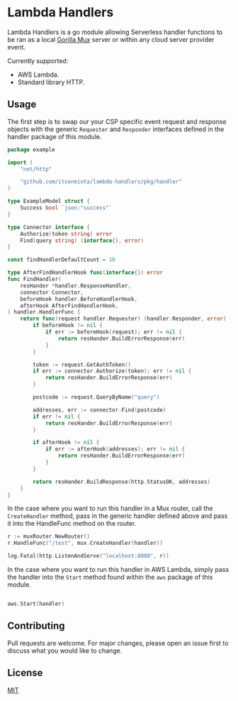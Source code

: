 # Lambda Handlers

Lambda Handlers is a go module allowing Serverless handler functions to be ran as a local [Gorilla Mux](https://github.com/gorilla/mux) server or within any cloud server provider event.

Currently supported:
 - AWS Lambda.
 - Standard library HTTP.

## Usage

The first step is to swap our your CSP specific event request and response objects with the generic `Requester` and `Responder` interfaces defined in the handler package of this module.

```go
package example

import (
	"net/http"

	"github.com/itsoneiota/lambda-handlers/pkg/handler"
)

type ExampleModel struct {
	Success bool `json:"success"`
}

type Connector interface {
	Authorize(token string) error
	Find(query string) (interface{}, error)
}

const findHandlerDefaultCount = 10

type AfterFindHandlerHook func(interface{}) error
func FindHandler(
	resHander *handler.ResponseHandler,
	connector Connector,
	beforeHook handler.BeforeHandlerHook,
	afterHook AfterFindHandlerHook,
) handler.HandlerFunc {
	return func(request handler.Requester) (handler.Responder, error) {
		if beforeHook != nil {
			if err := beforeHook(request); err != nil {
				return resHander.BuildErrorResponse(err)
			}
		}

		token := request.GetAuthToken()
		if err := connector.Authorize(token); err != nil {
			return resHander.BuildErrorResponse(err)
		}

		postcode := request.QueryByName("query")

		addresses, err := connector.Find(postcode)
		if err != nil {
			return resHander.BuildErrorResponse(err)
		}

		if afterHook != nil {
			if err := afterHook(addresses); err != nil {
				return resHander.BuildErrorResponse(err)
			}
		}

		return resHander.BuildResponse(http.StatusOK, addresses)
	}
}

```

In the case where you want to run this handler in a Mux router, call the `CreateHandler` method, pass in the generic handler defined above and pass it into the HandleFunc method on the router.

```go
r := muxRouter.NewRouter()
r.HandleFunc("/test", mux.CreateHandler(handler))

log.Fatal(http.ListenAndServe("localhost:8080", r))
```

In the case where you want to run this handler in AWS Lambda, simply pass the handler into the `Start` method found within the `aws` package of this module.
```go

aws.Start(handler)
```

## Contributing
Pull requests are welcome. For major changes, please open an issue first to discuss what you would like to change.


## License
[MIT](https://choosealicense.com/licenses/mit/)
